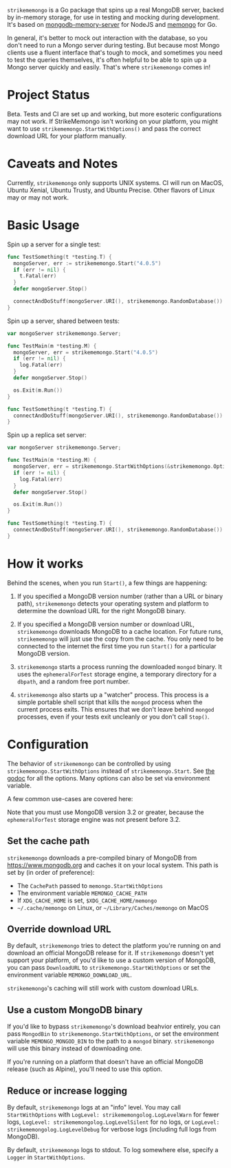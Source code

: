 `strikememongo` is a Go package that spins up a real MongoDB server, backed by in-memory
storage, for use in testing and mocking during development. It's based on
[mongodb-memory-server](https://github.com/nodkz/mongodb-memory-server) for
NodeJS and [memongo](https://github.com/benweissmann/memongo) for Go.

In general, it's better to mock out interaction with the database, so you don't
need to run a Mongo server during testing. But because most Mongo clients use
a fluent interface that's tough to mock, and sometimes you need to test the
queries themselves, it's often helpful to be able to spin up a Mongo server
quickly and easily. That's where `strikememongo` comes in!

# Project Status

Beta. Tests and CI are set up and working, but more esoteric configurations may not work. If StrikeMemongo isn't working on your platform, you might want to use `strikememongo.StartWithOptions()` and pass the correct download URL for your platform manually.

# Caveats and Notes

Currently, `strikememongo` only supports UNIX systems. CI will run on MacOS, Ubuntu Xenial, Ubuntu Trusty, and Ubuntu Precise. Other flavors of Linux may or may not work.

# Basic Usage

Spin up a server for a single test:

```go
func TestSomething(t *testing.T) {
  mongoServer, err := strikememongo.Start("4.0.5")
  if (err != nil) {
    t.Fatal(err)
  }
  defer mongoServer.Stop()

  connectAndDoStuff(mongoServer.URI(), strikememongo.RandomDatabase())
}
```

Spin up a server, shared between tests:

```go
var mongoServer strikememongo.Server;

func TestMain(m *testing.M) {
  mongoServer, err = strikememongo.Start("4.0.5")
  if (err != nil) {
    log.Fatal(err)
  }
  defer mongoServer.Stop()

  os.Exit(m.Run())
}

func TestSomething(t *testing.T) {
  connectAndDoStuff(mongoServer.URI(), strikememongo.RandomDatabase())
}
```

Spin up a replica set server:

```go
var mongoServer strikememongo.Server;

func TestMain(m *testing.M) {
  mongoServer, err = strikememongo.StartWithOptions(&strikememongo.Options{MongoVersion: "4.2.1", ShouldUseReplica: true})
  if (err != nil) {
    log.Fatal(err)
  }
  defer mongoServer.Stop()

  os.Exit(m.Run())
}

func TestSomething(t *testing.T) {
  connectAndDoStuff(mongoServer.URI(), strikememongo.RandomDatabase())
}
```

# How it works

Behind the scenes, when you run `Start()`, a few things are happening:

1. If you specified a MongoDB version number (rather than a URL or binary path),
   `strikememongo` detects your operating system and platform to determine the
   download URL for the right MongoDB binary.

2. If you specified a MongoDB version number or download URL, `strikememongo`
   downloads MongoDB to a cache location. For future runs, `strikememongo` will just
   use the copy from the cache. You only need to be connected to the internet
   the first time you run `Start()` for a particular MongoDB version.

3. `strikememongo` starts a process running the downloaded `mongod` binary. It uses
   the `ephemeralForTest` storage engine, a temporary directory for a `dbpath`,
   and a random free port number.

4. `strikememongo` also starts up a "watcher" process. This process is a simple
   portable shell script that kills the `mongod` process when the current
   process exits. This ensures that we don't leave behind `mongod` processes,
   even if your tests exit uncleanly or you don't call `Stop()`.

# Configuration

The behavior of `strikememongo` can be controlled by using
`strikememongo.StartWithOptions` instead of `strikememongo.Start`. See
[the godoc](https://godoc.org/github.com/strikesecurity/strikememongo) for all the options. Many options can also be set via environment variable.

A few common use-cases are covered here:

Note that you must use MongoDB version 3.2 or greater, because the `ephemeralForTest` storage engine was not present before 3.2.

## Set the cache path

`strikememongo` downloads a pre-compiled binary of MongoDB from https://www.mongodb.org and caches it on your local system. This path is set by (in order of preference):

- The `CachePath` passed to `memongo.StartWithOptions`
- The environment variable `MEMONGO_CACHE_PATH`
- If `XDG_CACHE_HOME` is set, `$XDG_CACHE_HOME/memongo`
- `~/.cache/memongo` on Linux, or `~/Library/Caches/memongo` on MacOS

## Override download URL

By default, `strikememongo` tries to detect the platform you're running on and download an official MongoDB release for it. If `strikememongo` doesn't yet support your platform, of you'd like to use a custom version of MongoDB, you can pass `DownloadURL` to `strikememongo.StartWithOptions` or set the environment variable `MEMONGO_DOWNLOAD_URL`.

`strikememongo`'s caching will still work with custom download URLs.

## Use a custom MongoDB binary

If you'd like to bypass `strikememongo`'s download beahvior entirely, you can pass `MongodBin` to `strikememongo.StartWithOptions`, or set the environment variable `MEMONGO_MONGOD_BIN` to the path to a `mongod` binary. `strikememongo` will use this binary instead of downloading one.

If you're running on a platform that doesn't have an official MongoDB release (such as Alpine), you'll need to use this option.

## Reduce or increase logging

By default, `strikememongo` logs at an "info" level. You may call `StartWithOptions` with `LogLevel: strikememongolog.LogLevelWarn` for fewer logs, `LogLevel: strikememongolog.LogLevelSilent` for no logs, or `LogLevel: strikememongolog.LogLevelDebug` for verbose logs (including full logs from MongoDB).

By default, `strikememongo` logs to stdout. To log somewhere else, specify a `Logger` in `StartWithOptions`.
